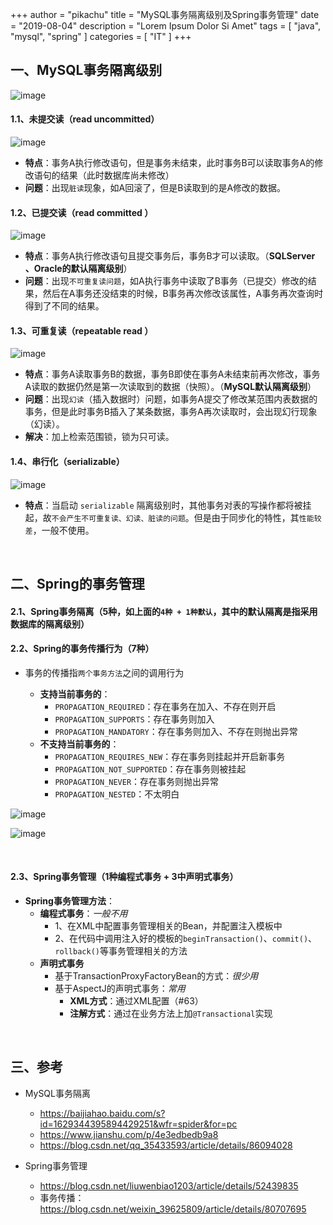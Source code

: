 +++
author = "pikachu"
title = "MySQL事务隔离级别及Spring事务管理"
date = "2019-08-04"
description = "Lorem Ipsum Dolor Si Amet"
tags = [
	"java",
	"mysql",
    "spring"
]
categories = [
    "IT"
]
+++



## 一、MySQL事务隔离级别

![image](https://user-images.githubusercontent.com/38284818/62423636-9421da00-b6f5-11e9-8d9e-80a969faca2d.png)


#### 1.1、未提交读（read uncommitted）

![image](https://user-images.githubusercontent.com/38284818/62423550-52446400-b6f4-11e9-8b84-606080dc5367.png)

- **特点**：事务A执行修改语句，但是事务未结束，此时事务B可以读取事务A的修改语句的结果（此时数据库尚未修改）
- **问题**：出现`脏读`现象，如A回滚了，但是B读取到的是A修改的数据。


#### 1.2、已提交读（read committed ）

![image](https://user-images.githubusercontent.com/38284818/62423561-8750b680-b6f4-11e9-9154-4062f530ed0f.png)

- **特点**：事务A执行修改语句且提交事务后，事务B才可以读取。（**SQLServer 、Oracle的默认隔离级别**）
- **问题**：出现`不可重复读问题`，如A执行事务中读取了B事务（已提交）修改的结果，然后在A事务还没结束的时候，B事务再次修改该属性，A事务再次查询时得到了不同的结果。


#### 1.3、可重复读（repeatable read ）

![image](https://user-images.githubusercontent.com/38284818/62423632-80767380-b6f5-11e9-936d-b0815fb494c1.png)

- **特点**：事务A读取事务B的数据，事务B即使在事务A未结束前再次修改，事务A读取的数据仍然是第一次读取到的数据（快照）。（**MySQL默认隔离级别**）
- **问题**：出现`幻读`（插入数据时）问题，如事务A提交了修改某范围内表数据的事务，但是此时事务B插入了某条数据，事务A再次读取时，会出现幻行现象（幻读）。
- **解决**：加上检索范围锁，锁为只可读。


#### 1.4、串行化（serializable）

![image](https://user-images.githubusercontent.com/38284818/62423637-9a17bb00-b6f5-11e9-8dbe-7bdb519a7acb.png)

- **特点**：当启动 `serializable` 隔离级别时，其他事务对表的写操作都将被挂起，故`不会产生不可重复读、幻读、脏读的问题`。但是由于同步化的特性，其`性能较差`，一般不使用。

&nbsp;
&nbsp;

## 二、Spring的事务管理

#### 2.1、Spring事务隔离（5种，如上面的`4种 + 1种默认`，其中的默认隔离是指采用数据库的隔离级别）


#### 2.2、Spring的事务传播行为（7种）

- 事务的传播指`两个事务方法`之间的调用行为

    - **支持当前事务的**：
        - `PROPAGATION_REQUIRED`：存在事务在加入、不存在则开启
        - `PROPAGATION_SUPPORTS`：存在事务则加入
        - `PROPAGATION_MANDATORY`：存在事务则加入、不存在则抛出异常
    - **不支持当前事务的**：
        - `PROPAGATION_REQUIRES_NEW`：存在事务则挂起并开启新事务
        - `PROPAGATION_NOT_SUPPORTED`：存在事务则被挂起
        - `PROPAGATION_NEVER`：存在事务则抛出异常
        - `PROPAGATION_NESTED`：不太明白
&nbsp;

![image](https://user-images.githubusercontent.com/38284818/62423747-0f37c000-b6f7-11e9-8f2a-785e462d0d72.png)

![image](https://user-images.githubusercontent.com/38284818/62423792-01cf0580-b6f8-11e9-958f-502aef4df1bd.png)

&nbsp;

#### 2.3、Spring事务管理（1种编程式事务 + 3中声明式事务）

- **Spring事务管理方法**：
    - **编程式事务**：*一般不用*
        - 1、在XML中配置事务管理相关的Bean，并配置注入模板中
        - 2、在代码中调用注入好的模板的`beginTransaction()`、`commit()`、`rollback()`等事务管理相关的方法
    - **声明式事务**
        - 基于TransactionProxyFactoryBean的方式：*很少用*
        - 基于AspectJ的声明式事务：*常用*
            - **XML方式**：通过XML配置（#63）
            - **注解方式**：通过在业务方法上加`@Transactional`实现

&nbsp;

## 三、参考

- MySQL事务隔离
    - https://baijiahao.baidu.com/s?id=1629344395894429251&wfr=spider&for=pc
    - https://www.jianshu.com/p/4e3edbedb9a8
    - https://blog.csdn.net/qq_35433593/article/details/86094028

- Spring事务管理
    - https://blog.csdn.net/liuwenbiao1203/article/details/52439835
    - 事务传播：https://blog.csdn.net/weixin_39625809/article/details/80707695